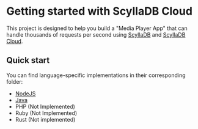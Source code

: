 

# Getting started with ScyllaDB Cloud

This project is designed to help you build a "Media Player App" that can handle thousands of requests per second using [ScyllaDB](https://github.com/scylladb/scylladb) and [ScyllaDB Cloud](https://www.scylladb.com/product/scylla-cloud/).

## Quick start

You can find language-specific implementations in their corresponding folder:

- [NodeJS](/docs/nodejs.md)
- [Java](/docs/java.md)
- PHP (Not Implemented)
- Ruby (Not Implemented)
- Rust (Not implemented)
